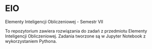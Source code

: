 # EIO
Elementy Inteligencji Obliczeniowej - Semestr VII

To repozytorium zawiera rozwiązania do zadań z przedmiotu Elementy Inteligencji Obliczeniowej. Zadania tworzone są w Jupyter Notebook z wykorzystaniem Pythona.
